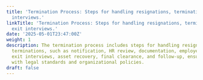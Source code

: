 ```yaml
---
title: 'Termination Process: Steps for handling resignations, terminations, and exit
  interviews.'
linkTitle: 'Termination Process: Steps for handling resignations, terminations, and
  exit interviews.'
date: '2025-05-01T23:47:00Z'
weight: 1
description: The termination process includes steps for handling resignations and
  terminations, such as notification, HR review, documentation, employee communication,
  exit interviews, asset recovery, final clearance, and follow-up, ensuring compliance
  with legal standards and organizational policies.
draft: false
---
```



<!-- Unsupported block type: table_of_contents -->

<!-- Unsupported block type: unsupported -->

